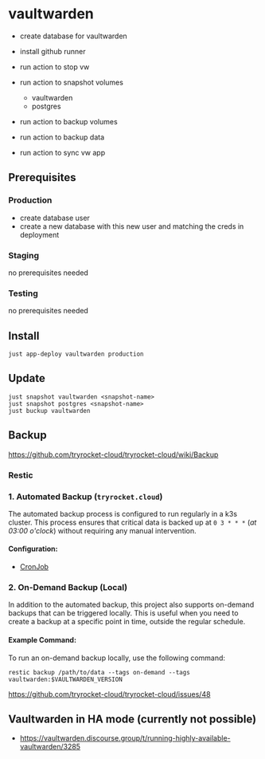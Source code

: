 # vaultwarden

- create database for vaultwarden

- install github runner
- run action to stop vw
- run action to snapshot volumes
  - vaultwarden
  - postgres
- run action to backup volumes
- run action to backup data
- run action to sync vw app


## Prerequisites

### Production

- create database user
- create a new database with this new user and matching the creds in deployment

### Staging

no prerequisites needed

### Testing

no prerequisites needed

## Install 

    just app-deploy vaultwarden production

## Update

    just snapshot vaultwarden <snapshot-name>
    just snapshot postgres <snapshot-name>
    just buckup vaultwarden

## Backup

https://github.com/tryrocket-cloud/tryrocket-cloud/wiki/Backup

### Restic

### 1. Automated Backup (`tryrocket.cloud`)

The automated backup process is configured to run regularly in a k3s cluster. This process ensures that critical data is backed up at `0 3 * * *` (*at 03:00 o'clock*) without requiring any manual intervention.

#### Configuration:

- [CronJob](./overlays/production/backup/backup-cronjob.yaml)

### 2. On-Demand Backup (Local)

In addition to the automated backup, this project also supports on-demand backups that can be triggered locally. This is useful when you need to create a backup at a specific point in time, outside the regular schedule.

#### Example Command:

To run an on-demand backup locally, use the following command:

    restic backup /path/to/data --tags on-demand --tags vaultwarden:$VAULTWARDEN_VERSION

https://github.com/tryrocket-cloud/tryrocket-cloud/issues/48

## Vaultwarden in HA mode (currently not possible)

- https://vaultwarden.discourse.group/t/running-highly-available-vaultwarden/3285

